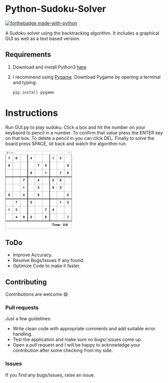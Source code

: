 # Python-Sudoku-Solver
[![forthebadge made-with-python](http://ForTheBadge.com/images/badges/made-with-python.svg)](https://www.python.org/) 


 A Sudoku solver using the backtracking algorithm. It includes a graphical GUI as well as a text based version.
 ## Requirements
 1. Download and install Python3 [here](https://www.python.org/downloads/)
 2. I recommend using [Pygame](https://www.pygame.org/wiki/GettingStarted). Download Pygame by opening a terminal and typing:
 
    ```bash
    pip install pygame
    ```

# Instructions
Run GUI.py to play sudoku.
Click a box and hit the number on your keybaord to pencil in a number. To confirm that value press the ENTER key on that box. To delete a pencil in you can click DEL. Finally to solve the board press SPACE, sit back and watch the algorithm run.

![alt text](https://github.com/adeyinkaezra123/Python-Sudoku-Solver/blob/main/download.png.png)

## ToDo

* Improve Accuracy.
* Resolve Bugs/Issues if any found.
* Optimize Code to make it faster.

## Contributing

Contributions are welcome :smile:

### Pull requests

Just a few guidelines:
* Write clean code with appropriate comments and add suitable error handling.
* Test the application and make sure no bugs/ issues come up.
* Open a pull request and I will be happy to acknowledge your contribution after some checking from my side.

### Issues

If you find any bugs/issues, raise an issue.
